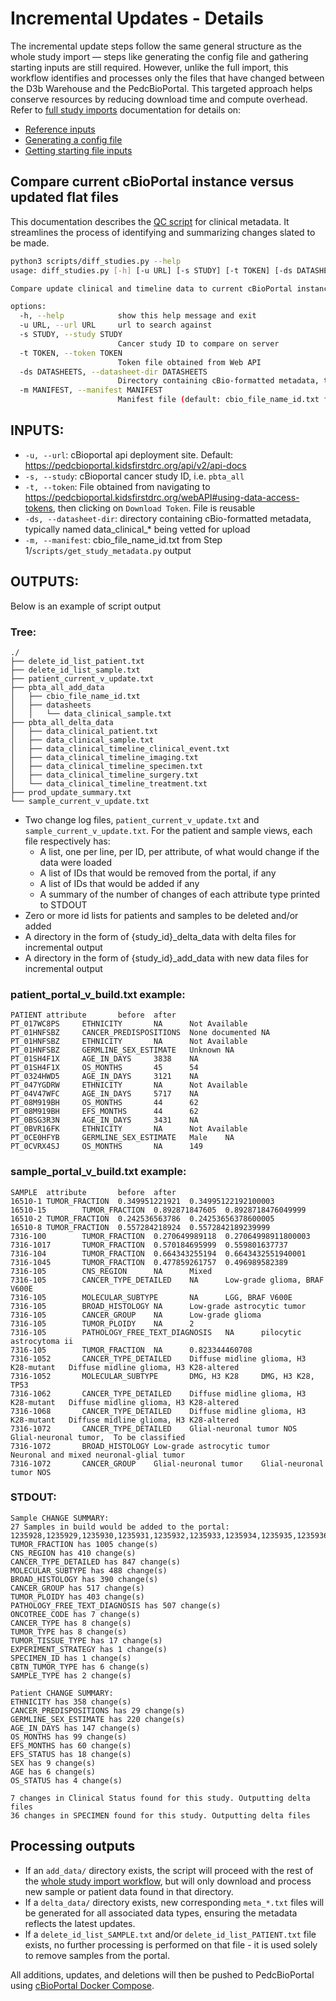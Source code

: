 # Incremental Updates - Details
The incremental update steps follow the same general structure as the whole study import — steps like generating the config file and gathering starting inputs are still required. However, unlike the full import, this workflow identifies and processes only the files that have changed between the D3b Warehouse and the PedcBioPortal. This targeted approach helps conserve resources by reducing download time and compute overhead.
Refer to [full study imports](WHOLE_STUDY_IMPORT.md) documentation for details on:
+ [Reference inputs](WHOLE_STUDY_IMPORT.md#refs)
+ [Generating a config file](WHOLE_STUDY_IMPORT.md#config-file)
+ [Getting starting file inputs](WHOLE_STUDY_IMPORT.md#starting-file-inputs)

## Compare current cBioPortal instance versus updated flat files
This documentation describes the [QC script](../cbioportal_etl/scripts/diff_studies.py) for clinical metadata. It streamlines the process of identifying and summarizing changes slated to be made.
```sh
python3 scripts/diff_studies.py --help
usage: diff_studies.py [-h] [-u URL] [-s STUDY] [-t TOKEN] [-ds DATASHEETS] [-m MANIFEST]

Compare update clinical and timeline data to current cBioPortal instance. Outputs changes summaries, id lists, and delta files. Recommend running cbioportal_etl/scripts/get_study_metadata.py to get file inputs

options:
  -h, --help            show this help message and exit
  -u URL, --url URL     url to search against
  -s STUDY, --study STUDY
                        Cancer study ID to compare on server
  -t TOKEN, --token TOKEN
                        Token file obtained from Web API
  -ds DATASHEETS, --datasheet-dir DATASHEETS
                        Directory containing cBio-formatted metadata, typically named data_clinical_*
  -m MANIFEST, --manifest MANIFEST
                        Manifest file (default: cbio_file_name_id.txt from Step 1 output)
```

## INPUTS:
 - `-u, --url`: cBioportal api deployment site. Default: https://pedcbioportal.kidsfirstdrc.org/api/v2/api-docs
 - `-s, --study`: cBioportal cancer study ID, i.e. `pbta_all`
 - `-t, --token`: File obtained from navigating to https://pedcbioportal.kidsfirstdrc.org/webAPI#using-data-access-tokens, then clicking on `Download Token`. File is reusable
 - `-ds, --datasheet-dir`: directory containing cBio-formatted metadata, typically named data_clinical_* being vetted for upload
 - `-m, --manifest`: cbio_file_name_id.txt from Step 1/`scripts/get_study_metadata.py` output

## OUTPUTS:
Below is an example of script output
### Tree:
```
./
├── delete_id_list_patient.txt
├── delete_id_list_sample.txt
├── patient_current_v_update.txt
├── pbta_all_add_data
│   ├── cbio_file_name_id.txt
│   ├── datasheets
│   │   └── data_clinical_sample.txt
├── pbta_all_delta_data
│   ├── data_clinical_patient.txt
│   ├── data_clinical_sample.txt
│   ├── data_clinical_timeline_clinical_event.txt
│   ├── data_clinical_timeline_imaging.txt
│   ├── data_clinical_timeline_specimen.txt
│   ├── data_clinical_timeline_surgery.txt
│   └── data_clinical_timeline_treatment.txt
├── prod_update_summary.txt
└── sample_current_v_update.txt
```
 - Two change log files, `patient_current_v_update.txt` and `sample_current_v_update.txt`.
For the patient and sample views, each file respectively has:
   - A list, one per line, per ID, per attribute, of what would change if the data were loaded
   - A list of IDs that would be removed from the portal, if any
   - A list of IDs that would be added if any
   - A summary of the number of changes of each attribute type printed to STDOUT
 - Zero or more id lists for patients and samples to be deleted and/or added
 - A directory in the form of {study_id}_delta_data with delta files for incremental output
 - A directory in the form of {study_id}_add_data with new data files for incremental output

### patient_portal_v_build.txt example:
```
PATIENT attribute       before  after
PT_017WC8PS     ETHNICITY       NA      Not Available
PT_01HNFSBZ     CANCER_PREDISPOSITIONS  None documented NA
PT_01HNFSBZ     ETHNICITY       NA      Not Available
PT_01HNFSBZ     GERMLINE_SEX_ESTIMATE   Unknown NA
PT_01SH4F1X     AGE_IN_DAYS     3838    NA
PT_01SH4F1X     OS_MONTHS       45      54
PT_0324HWD5     AGE_IN_DAYS     3121    NA
PT_047YGDRW     ETHNICITY       NA      Not Available
PT_04V47WFC     AGE_IN_DAYS     5717    NA
PT_08M919BH     OS_MONTHS       44      62
PT_08M919BH     EFS_MONTHS      44      62
PT_0BSG3R3N     AGE_IN_DAYS     3431    NA
PT_0BVR16FK     ETHNICITY       NA      Not Available
PT_0CE0HFYB     GERMLINE_SEX_ESTIMATE   Male    NA
PT_0CVRX4SJ     OS_MONTHS       NA      149
```

### sample_portal_v_build.txt example:
```
SAMPLE  attribute       before  after
16510-1 TUMOR_FRACTION  0.349951221921  0.34995122192100003
16510-15        TUMOR_FRACTION  0.892871847605  0.8928718476049999
16510-2 TUMOR_FRACTION  0.242536563786  0.24253656378600005
16510-8 TUMOR_FRACTION  0.557284218924  0.5572842189239999
7316-100        TUMOR_FRACTION  0.270649989118  0.27064998911800003
7316-1017       TUMOR_FRACTION  0.570184695999  0.559801637737
7316-104        TUMOR_FRACTION  0.664343255194  0.6643432551940001
7316-1045       TUMOR_FRACTION  0.477859261757  0.496989582389
7316-105        CNS_REGION      NA      Mixed
7316-105        CANCER_TYPE_DETAILED    NA      Low-grade glioma, BRAF V600E
7316-105        MOLECULAR_SUBTYPE       NA      LGG, BRAF V600E
7316-105        BROAD_HISTOLOGY NA      Low-grade astrocytic tumor
7316-105        CANCER_GROUP    NA      Low-grade glioma
7316-105        TUMOR_PLOIDY    NA      2
7316-105        PATHOLOGY_FREE_TEXT_DIAGNOSIS   NA      pilocytic astrocytoma ii
7316-105        TUMOR_FRACTION  NA      0.823344460708
7316-1052       CANCER_TYPE_DETAILED    Diffuse midline glioma, H3 K28-mutant   Diffuse midline glioma, H3 K28-altered
7316-1052       MOLECULAR_SUBTYPE       DMG, H3 K28     DMG, H3 K28, TP53
7316-1062       CANCER_TYPE_DETAILED    Diffuse midline glioma, H3 K28-mutant   Diffuse midline glioma, H3 K28-altered
7316-1068       CANCER_TYPE_DETAILED    Diffuse midline glioma, H3 K28-mutant   Diffuse midline glioma, H3 K28-altered
7316-1072       CANCER_TYPE_DETAILED    Glial-neuronal tumor NOS        Glial-neuronal tumor,  To be classified
7316-1072       BROAD_HISTOLOGY Low-grade astrocytic tumor      Neuronal and mixed neuronal-glial tumor
7316-1072       CANCER_GROUP    Glial-neuronal tumor    Glial-neuronal tumor NOS
```

### STDOUT:
```
Sample CHANGE SUMMARY:
27 Samples in build would be added to the portal: 1235928,1235929,1235930,1235931,1235932,1235933,1235934,1235935,1235936,1235937,1235938,1235939,1235940,1235941,1235981,1240110,1240112,1240114,1240116,1242273,1242274,1242276,1250775,1250776,1250777,1250778,1273223
TUMOR_FRACTION has 1005 change(s)
CNS_REGION has 410 change(s)
CANCER_TYPE_DETAILED has 847 change(s)
MOLECULAR_SUBTYPE has 488 change(s)
BROAD_HISTOLOGY has 390 change(s)
CANCER_GROUP has 517 change(s)
TUMOR_PLOIDY has 403 change(s)
PATHOLOGY_FREE_TEXT_DIAGNOSIS has 507 change(s)
ONCOTREE_CODE has 7 change(s)
CANCER_TYPE has 8 change(s)
TUMOR_TYPE has 8 change(s)
TUMOR_TISSUE_TYPE has 17 change(s)
EXPERIMENT_STRATEGY has 1 change(s)
SPECIMEN_ID has 1 change(s)
CBTN_TUMOR_TYPE has 6 change(s)
SAMPLE_TYPE has 2 change(s)

Patient CHANGE SUMMARY:
ETHNICITY has 358 change(s)
CANCER_PREDISPOSITIONS has 29 change(s)
GERMLINE_SEX_ESTIMATE has 220 change(s)
AGE_IN_DAYS has 147 change(s)
OS_MONTHS has 99 change(s)
EFS_MONTHS has 60 change(s)
EFS_STATUS has 18 change(s)
SEX has 9 change(s)
AGE has 6 change(s)
OS_STATUS has 4 change(s)

7 changes in Clinical Status found for this study. Outputting delta files
36 changes in SPECIMEN found for this study. Outputting delta files
```

## Processing outputs
+ If an `add_data/` directory exists, the script will proceed with the rest of the [whole study import workflow](WHOLE_STUDY_IMPORT.md), but will only download and process new sample or patient data found in that directory.
+ If a `delta_data/` directory exists, new corresponding `meta_*.txt` files will be generated for all associated data types, ensuring the metadata reflects the latest updates.
+ If a `delete_id_list_SAMPLE.txt` and/or `delete_id_list_PATIENT.txt` file exists, no further processing is performed on that file - it is used solely to remove samples from the portal.

All additions, updates, and deletions will then be pushed to PedcBioPortal using [cBioPortal Docker Compose](https://github.com/cBioPortal/cbioportal-docker-compose).
